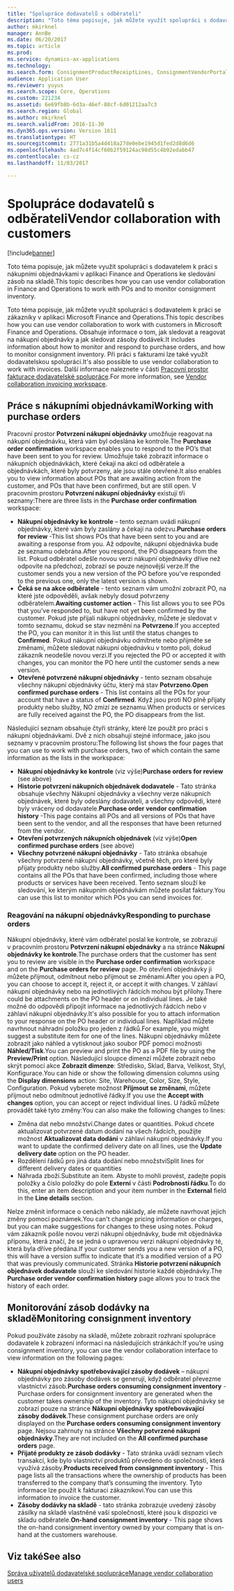 ```yaml
---
title: "Spolupráce dodavatelů s odběrateli"
description: "Toto téma popisuje, jak můžete využít spolupráci s dodavatelem k práci s nákupními objednávkami v aplikaci Finance and Operations ke sledování zásob na skladě."
author: mkirknel
manager: AnnBe
ms.date: 06/20/2017
ms.topic: article
ms.prod: 
ms.service: dynamics-ax-applications
ms.technology: 
ms.search.form: ConsignmentProductReceiptLines, ConsignmentVendorPortalOnHand, PurchVendorPortalConfirmedOrders, PurchVendorPortalOriginalOrder, PurchVendorPortalResponsesHistoryList, PurchVendorPortalResponsesPart
audience: Application User
ms.reviewer: yuyus
ms.search.scope: Core, Operations
ms.custom: 221234
ms.assetid: 6e69fb8b-6d3a-46ef-88cf-6d01212aa7c3
ms.search.region: Global
ms.author: mkirknel
ms.search.validFrom: 2016-11-30
ms.dyn365.ops.version: Version 1611
ms.translationtype: HT
ms.sourcegitcommit: 2771a31b5a4d418a27de0ebe1945d1fed2d8d6d6
ms.openlocfilehash: 4ad7c4f14cf60b2f59124ac98d55c4b92edabb47
ms.contentlocale: cs-cz
ms.lasthandoff: 11/03/2017

---
```


# <a name="vendor-collaboration-with-customers"></a><span data-ttu-id="a8fbd-103">Spolupráce dodavatelů s odběrateli</span><span class="sxs-lookup"><span data-stu-id="a8fbd-103">Vendor collaboration with customers</span></span>

[!include[banner](../includes/banner.md)]


<span data-ttu-id="a8fbd-104">Toto téma popisuje, jak můžete využít spolupráci s dodavatelem k práci s nákupními objednávkami v aplikaci Finance and Operations ke sledování zásob na skladě.</span><span class="sxs-lookup"><span data-stu-id="a8fbd-104">This topic describes how you can use vendor collaboration in Finance and Operations to work with POs and to monitor consignment inventory.</span></span>

<span data-ttu-id="a8fbd-105">Toto téma popisuje, jak můžete využít spolupráci s dodavatelem k práci se zákazníky v aplikaci Microsoft Finance and Operations.</span><span class="sxs-lookup"><span data-stu-id="a8fbd-105">This topic describes how you can use vendor collaboration to work with customers in Microsoft Finance and Operations.</span></span> <span data-ttu-id="a8fbd-106">Obsahuje informace o tom, jak sledovat a reagovat na nákupní objednávky a jak sledovat zásoby dodávek.</span><span class="sxs-lookup"><span data-stu-id="a8fbd-106">It includes information about how to monitor and respond to purchase orders, and how to monitor consignment inventory.</span></span> <span data-ttu-id="a8fbd-107">Při práci s fakturami lze také využít dodavatelskou spolupráci.</span><span class="sxs-lookup"><span data-stu-id="a8fbd-107">It's also possible to use vendor collaboration to work with invoices.</span></span> <span data-ttu-id="a8fbd-108">Další informace naleznete v části [Pracovní prostor fakturace dodavatelské spolupráce](../../financials/accounts-payable/vendor-portal-invoicing-workspace.md).</span><span class="sxs-lookup"><span data-stu-id="a8fbd-108">For more information, see [Vendor collaboration invoicing workspace](../../financials/accounts-payable/vendor-portal-invoicing-workspace.md).</span></span>

## <a name="working-with-purchase-orders"></a><span data-ttu-id="a8fbd-109">Práce s nákupními objednávkami</span><span class="sxs-lookup"><span data-stu-id="a8fbd-109">Working with purchase orders</span></span>
<span data-ttu-id="a8fbd-110">Pracovní prostor **Potvrzení nákupní objednávky** umožňuje reagovat na nákupní objednávku, která vám byl odeslána ke kontrole.</span><span class="sxs-lookup"><span data-stu-id="a8fbd-110">The **Purchase order confirmation** workspace enables you to respond to the PO’s that have been sent to you for review.</span></span> <span data-ttu-id="a8fbd-111">Umožňuje také zobrazit informace o nákupních objednávkách, které čekají na akci od odběratele a objednávkách, které byly potvrzeny, ale jsou stále otevřené.</span><span class="sxs-lookup"><span data-stu-id="a8fbd-111">It also enables you to view information about POs that are awaiting action from the customer, and POs that have been confirmed, but are still open.</span></span> <span data-ttu-id="a8fbd-112">V pracovním prostoru **Potvrzení nákupní objednávky** existují tři seznamy:</span><span class="sxs-lookup"><span data-stu-id="a8fbd-112">There are three lists in the **Purchase order confirmation** workspace:</span></span>

-   <span data-ttu-id="a8fbd-113">**Nákupní objednávky ke kontrole** – tento seznam uvádí nákupní objednávky, které vám byly zaslány a čekají na odezvu.</span><span class="sxs-lookup"><span data-stu-id="a8fbd-113">**Purchase orders for review** -This list shows POs that have been sent to you and are awaiting a response from you.</span></span> <span data-ttu-id="a8fbd-114">Až odpovíte, nákupní objednávka bude ze seznamu odebrána.</span><span class="sxs-lookup"><span data-stu-id="a8fbd-114">After you respond, the PO disappears from the list.</span></span> <span data-ttu-id="a8fbd-115">Pokud odběratel odešle novou verzi nákupní objednávky dříve než odpovíte na předchozí, zobrazí se pouze nejnovější verze.</span><span class="sxs-lookup"><span data-stu-id="a8fbd-115">If the customer sends you a new version of the PO before you’ve responded to the previous one, only the latest version is shown.</span></span>
-   <span data-ttu-id="a8fbd-116">**Čeká se na akce odběratele** - tento seznam vám umožní zobrazit PO, na které jste odpověděli, avšak nebyly dosud potvrzeny odběratelem.</span><span class="sxs-lookup"><span data-stu-id="a8fbd-116">**Awaiting customer action** - This list allows you to see POs that you’ve responded to, but have not yet been confirmed by the customer.</span></span> <span data-ttu-id="a8fbd-117">Pokud jste přijali nákupní objednávky, můžete je sledovat v tomto seznamu, dokud se stav nezmění na **Potvrzeno**.</span><span class="sxs-lookup"><span data-stu-id="a8fbd-117">If you accepted the PO, you can monitor it in this list until the status changes to **Confirmed**.</span></span> <span data-ttu-id="a8fbd-118">Pokud nákupní objednávku odmítnete nebo přijměte se změnami, můžete sledovat nákupní objednávku v tomto poli, dokud zákazník neodešle novou verzi.</span><span class="sxs-lookup"><span data-stu-id="a8fbd-118">If you rejected the PO or accepted it with changes, you can monitor the PO here until the customer sends a new version.</span></span>
-   <span data-ttu-id="a8fbd-119">**Otevřené potvrzené nákupní objednávky** - tento seznam obsahuje všechny nákupní objednávky účtu, který má stav **Potvrzeno**.</span><span class="sxs-lookup"><span data-stu-id="a8fbd-119">**Open confirmed purchase orders** - This list contains all the POs for your account that have a status of **Confirmed**.</span></span> <span data-ttu-id="a8fbd-120">Když jsou proti NO plně přijaty produkty nebo služby, NO zmizí ze seznamu.</span><span class="sxs-lookup"><span data-stu-id="a8fbd-120">When products or services are fully received against the PO, the PO disappears from the list.</span></span>

<span data-ttu-id="a8fbd-121">Následující seznam obsahuje čtyři stránky, které lze použít pro práci s nákupní objednávkami. Dvě z nich obsahují stejné informace, jako jsou seznamy v pracovním prostoru:</span><span class="sxs-lookup"><span data-stu-id="a8fbd-121">The following list shows the four pages that you can use to work with purchase orders, two of which contain the same information as the lists in the workspace:</span></span>

-   <span data-ttu-id="a8fbd-122">**Nákupní objednávky ke kontrole** (viz výše)</span><span class="sxs-lookup"><span data-stu-id="a8fbd-122">**Purchase orders for review** (see above)</span></span>
-   <span data-ttu-id="a8fbd-123">**Historie potvrzení nákupních objednávek dodavatele** - Tato stránka obsahuje všechny Nákupní objednávky a všechny verze nákupních objednávek, které byly odeslány dodavateli, a všechny odpovědi, které byly vráceny od dodavatele.</span><span class="sxs-lookup"><span data-stu-id="a8fbd-123">**Purchase order vendor confirmation history** -This page contains all POs and all versions of POs that have been sent to the vendor, and all the responses that have been returned from the vendor.</span></span>
-   <span data-ttu-id="a8fbd-124">**Otevření potvrzených nákupních objednávek** (viz výše)</span><span class="sxs-lookup"><span data-stu-id="a8fbd-124">**Open confirmed purchase orders** (see above)</span></span>
-   <span data-ttu-id="a8fbd-125">**Všechny potvrzené nákupní objednávky** - Tato stránka obsahuje všechny potvrzené nákupní objednávky, včetně těch, pro které byly přijaty produkty nebo služby.</span><span class="sxs-lookup"><span data-stu-id="a8fbd-125">**All confirmed purchase orders** - This page contains all the POs that have been confirmed, including those where products or services have been received.</span></span> <span data-ttu-id="a8fbd-126">Tento seznam slouží ke sledování, ke kterým nákupním objednávkám můžete posílat faktury.</span><span class="sxs-lookup"><span data-stu-id="a8fbd-126">You can use this list to monitor which POs you can send invoices for.</span></span>

### <a name="responding-to-purchase-orders"></a><span data-ttu-id="a8fbd-127">Reagování na nákupní objednávky</span><span class="sxs-lookup"><span data-stu-id="a8fbd-127">Responding to purchase orders</span></span>

<span data-ttu-id="a8fbd-128">Nákupní objednávky, které vám odběratel poslal ke kontrole, se zobrazují v pracovním prostoru **Potvrzení nákupní objednávky** a na stránce **Nákupní objednávky ke kontrole**.</span><span class="sxs-lookup"><span data-stu-id="a8fbd-128">The purchase orders that the customer has sent you to review are visible in the **Purchase order confirmation** workspace and on the **Purchase orders for review** page.</span></span> <span data-ttu-id="a8fbd-129">Po otevření objednávky ji můžete přijmout, odmítnout nebo přijmout se změnami.</span><span class="sxs-lookup"><span data-stu-id="a8fbd-129">After you open a PO, you can choose to accept it, reject it, or accept it with changes.</span></span> <span data-ttu-id="a8fbd-130">V záhlaví nákupní objednávky nebo na jednotlivých řádcích mohou být přílohy.</span><span class="sxs-lookup"><span data-stu-id="a8fbd-130">There could be attachments on the PO header or on individual lines.</span></span> <span data-ttu-id="a8fbd-131">Je také možné do odpovědi připojit informace na jednotlivých řádcích nebo v záhlaví nákupní objednávky.</span><span class="sxs-lookup"><span data-stu-id="a8fbd-131">It's also possible for you to attach information to your response on the PO header or individual lines.</span></span> <span data-ttu-id="a8fbd-132">Například můžete navrhnout náhradní položku pro jeden z řádků.</span><span class="sxs-lookup"><span data-stu-id="a8fbd-132">For example, you might suggest a substitute item for one of the lines.</span></span> <span data-ttu-id="a8fbd-133">Nákupní objednávky můžete zobrazit jako náhled a vytisknout jako soubor PDF pomocí možnosti **Náhled/Tisk**.</span><span class="sxs-lookup"><span data-stu-id="a8fbd-133">You can preview and print the PO as a PDF file by using the **Preview/Print** option.</span></span> <span data-ttu-id="a8fbd-134">Následující sloupce dimenzí můžete zobrazit nebo skrýt pomocí akce **Zobrazit dimenze**: Středisko, Sklad, Barva, Velikost, Styl, Konfigurace.</span><span class="sxs-lookup"><span data-stu-id="a8fbd-134">You can hide or show the following dimension columns using the **Display dimensions** action: Site, Warehouse, Color, Size, Style, Configuration.</span></span> <span data-ttu-id="a8fbd-135">Pokud vyberete možnost **Přijmout se změnami**, můžete přijmout nebo odmítnout jednotlivé řádky.</span><span class="sxs-lookup"><span data-stu-id="a8fbd-135">If you use the **Accept with changes** option, you can accept or reject individual lines.</span></span> <span data-ttu-id="a8fbd-136">U řádků můžete provádět také tyto změny:</span><span class="sxs-lookup"><span data-stu-id="a8fbd-136">You can also make the following changes to lines:</span></span>

-   <span data-ttu-id="a8fbd-137">Změna dat nebo množství.</span><span class="sxs-lookup"><span data-stu-id="a8fbd-137">Change dates or quantities.</span></span> <span data-ttu-id="a8fbd-138">Pokud chcete aktualizovat potvrzené datum dodání na všech řádcích, použijte možnost **Aktualizovat data dodání** v záhlaví nákupní objednávky.</span><span class="sxs-lookup"><span data-stu-id="a8fbd-138">If you want to update the confirmed delivery date on all lines, use the **Update delivery date** option on the PO header.</span></span>
-   <span data-ttu-id="a8fbd-139">Rozdělení řádků pro jiná data dodání nebo množství</span><span class="sxs-lookup"><span data-stu-id="a8fbd-139">Split lines for different delivery dates or quantities</span></span>
-   <span data-ttu-id="a8fbd-140">Náhrada zboží.</span><span class="sxs-lookup"><span data-stu-id="a8fbd-140">Substitute an item.</span></span> <span data-ttu-id="a8fbd-141">Abyste to mohli provést, zadejte popis položky a číslo položky do pole **Externí** v části **Podrobnosti řádku**.</span><span class="sxs-lookup"><span data-stu-id="a8fbd-141">To do this, enter an item description and your item number in the **External** field in the **Line details** section.</span></span>

<span data-ttu-id="a8fbd-142">Nelze změnit informace o cenách nebo náklady, ale můžete navrhovat jejich změny pomocí poznámek.</span><span class="sxs-lookup"><span data-stu-id="a8fbd-142">You can't change pricing information or charges, but you can make suggestions for changes to these using notes.</span></span> <span data-ttu-id="a8fbd-143">Pokud vám zákazník pošle novou verzi nákupní objednávky, bude mít objednávka příponu, která značí, že se jedná o upravenou verzi nákupní objednávky té, která byla dříve předána.</span><span class="sxs-lookup"><span data-stu-id="a8fbd-143">If your customer sends you a new version of a PO, this will have a version suffix to indicate that it’s a modified version of a PO that was previously communicated.</span></span> <span data-ttu-id="a8fbd-144">Stránka **Historie potvrzení nákupních objednávek dodavatele** slouží ke sledování historie každé objednávky.</span><span class="sxs-lookup"><span data-stu-id="a8fbd-144">The **Purchase order vendor confirmation history** page allows you to track the history of each order.</span></span>

## <a name="monitoring-consignment-inventory"></a><span data-ttu-id="a8fbd-145">Monitorování zásob dodávky na skladě</span><span class="sxs-lookup"><span data-stu-id="a8fbd-145">Monitoring consignment inventory</span></span>
<span data-ttu-id="a8fbd-146">Pokud používáte zásoby na skladě, můžete zobrazit rozhraní spolupráce dodavatele k zobrazení informací na následujících stránkách:</span><span class="sxs-lookup"><span data-stu-id="a8fbd-146">If you’re using consignment inventory, you can use the vendor collaboration interface to view information on the following pages:</span></span>

-   <span data-ttu-id="a8fbd-147">**Nákupní objednávky spotřebovávající zásoby dodávek** – nákupní objednávky pro zásoby dodávek se generují, když odběratel převezme vlastnictví zásob.</span><span class="sxs-lookup"><span data-stu-id="a8fbd-147">**Purchase orders consuming consignment inventory** - Purchase orders for consignment inventory are generated when the customer takes ownership of the inventory.</span></span> <span data-ttu-id="a8fbd-148">Tyto nákupní objednávky se zobrazí pouze na stránce **Nákupní objednávky spotřebovávající zásoby dodávek**.</span><span class="sxs-lookup"><span data-stu-id="a8fbd-148">These consignment purchase orders are only displayed on the **Purchase orders consuming consignment inventory** page.</span></span> <span data-ttu-id="a8fbd-149">Nejsou zahrnuty na stránce **Všechny potvrzené nákupní objednávky**.</span><span class="sxs-lookup"><span data-stu-id="a8fbd-149">They are not included on the **All confirmed purchase orders** page.</span></span>
-   <span data-ttu-id="a8fbd-150">**Přijaté produkty ze zásob dodávky** - Tato stránka uvádí seznam všech transakcí, kde bylo vlastnictví produktů převedeno do společnosti, která využívá zásoby.</span><span class="sxs-lookup"><span data-stu-id="a8fbd-150">**Products received from consignment inventory** - This page lists all the transactions where the ownership of products has been transferred to the company that’s consuming the inventory.</span></span> <span data-ttu-id="a8fbd-151">Tyto informace lze použít k fakturaci zákazníkovi.</span><span class="sxs-lookup"><span data-stu-id="a8fbd-151">You can use this information to invoice the customer.</span></span>
-   <span data-ttu-id="a8fbd-152">**Zásoby dodávky na skladě** - tato stránka zobrazuje uvedený zásoby zásilky na skladě vlastněné vaší společností, které jsou k dispozici ve skladu odběratele.</span><span class="sxs-lookup"><span data-stu-id="a8fbd-152">**On-hand consignment inventory** - This page shows the on-hand consignment inventory owned by your company that is on-hand at the customers warehouse.</span></span>


<a name="see-also"></a><span data-ttu-id="a8fbd-153">Viz také</span><span class="sxs-lookup"><span data-stu-id="a8fbd-153">See also</span></span>
--------

[<span data-ttu-id="a8fbd-154">Správa uživatelů dodavatelské spolupráce</span><span class="sxs-lookup"><span data-stu-id="a8fbd-154">Manage vendor collaboration users</span></span>](manage-vendor-collaboration-users.md)




